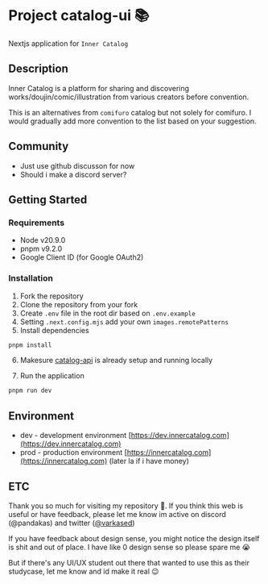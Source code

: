 # Project catalog-ui 📚

Nextjs application for `Inner Catalog`

## Description

Inner Catalog is a platform for sharing and discovering works/doujin/comic/illustration from various creators before convention.

This is an alternatives from `comifuro` catalog but not solely for comifuro. I would gradually add more convention to the list based on your suggestion.

## Community

- Just use github discusson for now
- Should i make a discord server?

## Getting Started

### Requirements

- Node v20.9.0
- pnpm v9.2.0
- Google Client ID (for Google OAuth2)

### Installation

1. Fork the repository
2. Clone the repository from your fork
3. Create `.env` file in the root dir based on `.env.example`
4. Setting `.next.config.mjs` add your own `images.remotePatterns`
5. Install dependencies

```bash
pnpm install
```

6. Makesure [catalog-api](https://github.com/comimafun/catalog-api) is already setup and running locally

7. Run the application

```bash
pnpm run dev
```

## Environment

- dev - development environment [https://dev.innercatalog.com](https://dev.innercatalog.com)
- prod - production environment [https://innercatalog.com](https://innercatalog.com) (later la if i have money)

## ETC

Thank you so much for visiting my repository 🥹. If you think this web is useful or have feedback, please let me know im active on discord (@pandakas) and twitter ([@varkased](https://x.com/varkased))

If you have feedback about design sense, you might notice the design
itself is shit and out of place. I have like 0 design sense so please
spare me 😭

But if there's any UI/UX student out there that wanted to use this
as their studycase, let me know and id make it real 😉
